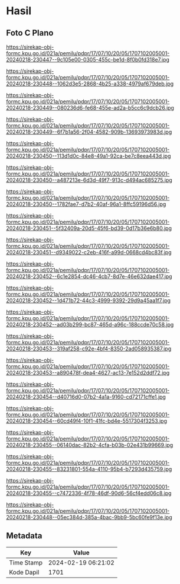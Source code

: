 # Hasil

## Foto C Plano

https://sirekap-obj-formc.kpu.go.id/021a/pemilu/pdpr/17/07/10/20/05/1707102005001-20240218-230447--9c105e00-0305-455c-be1d-8f0b0fd318e7.jpg

https://sirekap-obj-formc.kpu.go.id/021a/pemilu/pdpr/17/07/10/20/05/1707102005001-20240218-230448--1062d3e5-2868-4b25-a338-4979af679deb.jpg

https://sirekap-obj-formc.kpu.go.id/021a/pemilu/pdpr/17/07/10/20/05/1707102005001-20240218-230449--080236d6-fe68-455e-ad2a-b5cc6c9dcb26.jpg

https://sirekap-obj-formc.kpu.go.id/021a/pemilu/pdpr/17/07/10/20/05/1707102005001-20240218-230449--6f7b1a56-2f04-4582-909b-13693973983d.jpg

https://sirekap-obj-formc.kpu.go.id/021a/pemilu/pdpr/17/07/10/20/05/1707102005001-20240218-230450--113d1d0c-84e8-49a1-92ca-be7c8eea443d.jpg

https://sirekap-obj-formc.kpu.go.id/021a/pemilu/pdpr/17/07/10/20/05/1707102005001-20240218-230450--a487213e-6d3d-49f7-913c-d494ac685275.jpg

https://sirekap-obj-formc.kpu.go.id/021a/pemilu/pdpr/17/07/10/20/05/1707102005001-20240218-230450--1782fae7-d7b2-40af-96a1-8ffc59196d56.jpg

https://sirekap-obj-formc.kpu.go.id/021a/pemilu/pdpr/17/07/10/20/05/1707102005001-20240218-230451--5f32409a-20d5-45f6-bd39-0d17b36e6b80.jpg

https://sirekap-obj-formc.kpu.go.id/021a/pemilu/pdpr/17/07/10/20/05/1707102005001-20240218-230451--d9349022-c2eb-416f-a99d-0668cd4bc83f.jpg

https://sirekap-obj-formc.kpu.go.id/021a/pemilu/pdpr/17/07/10/20/05/1707102005001-20240218-230452--6c1e2854-dc46-4cb7-8d7e-46e632dae417.jpg

https://sirekap-obj-formc.kpu.go.id/021a/pemilu/pdpr/17/07/10/20/05/1707102005001-20240218-230452--1d471b72-44c3-4999-9392-29d9a45aa1f7.jpg

https://sirekap-obj-formc.kpu.go.id/021a/pemilu/pdpr/17/07/10/20/05/1707102005001-20240218-230452--ad03b299-bc87-465d-a96c-188ccde70c58.jpg

https://sirekap-obj-formc.kpu.go.id/021a/pemilu/pdpr/17/07/10/20/05/1707102005001-20240218-230453--319af258-c92e-4bf4-8350-2ad058935387.jpg

https://sirekap-obj-formc.kpu.go.id/021a/pemilu/pdpr/17/07/10/20/05/1707102005001-20240218-230453--a890478f-dea4-4627-ac13-7e152d2ddf72.jpg

https://sirekap-obj-formc.kpu.go.id/021a/pemilu/pdpr/17/07/10/20/05/1707102005001-20240218-230454--d40716d0-07b2-4a1a-9160-cd72171cffe1.jpg

https://sirekap-obj-formc.kpu.go.id/021a/pemilu/pdpr/17/07/10/20/05/1707102005001-20240218-230454--60cd49f4-10f1-41fc-bd4e-5517304f3253.jpg

https://sirekap-obj-formc.kpu.go.id/021a/pemilu/pdpr/17/07/10/20/05/1707102005001-20240218-230455--06140dac-82b2-4cfa-b03b-02e431b99669.jpg

https://sirekap-obj-formc.kpu.go.id/021a/pemilu/pdpr/17/07/10/20/05/1707102005001-20240218-230455--83231801-554a-4110-95b4-b7293d435759.jpg

https://sirekap-obj-formc.kpu.go.id/021a/pemilu/pdpr/17/07/10/20/05/1707102005001-20240218-230455--c7472336-4f78-46df-90d6-56cf4edd06c8.jpg

https://sirekap-obj-formc.kpu.go.id/021a/pemilu/pdpr/17/07/10/20/05/1707102005001-20240218-230448--05ec384d-385a-4bac-9bb9-5bc60fe9f13e.jpg


## Metadata

| Key        | Value               |
| ---------- | ------------------- |
| Time Stamp | 2024-02-19 06:21:02 |
| Kode Dapil | 1701                |



